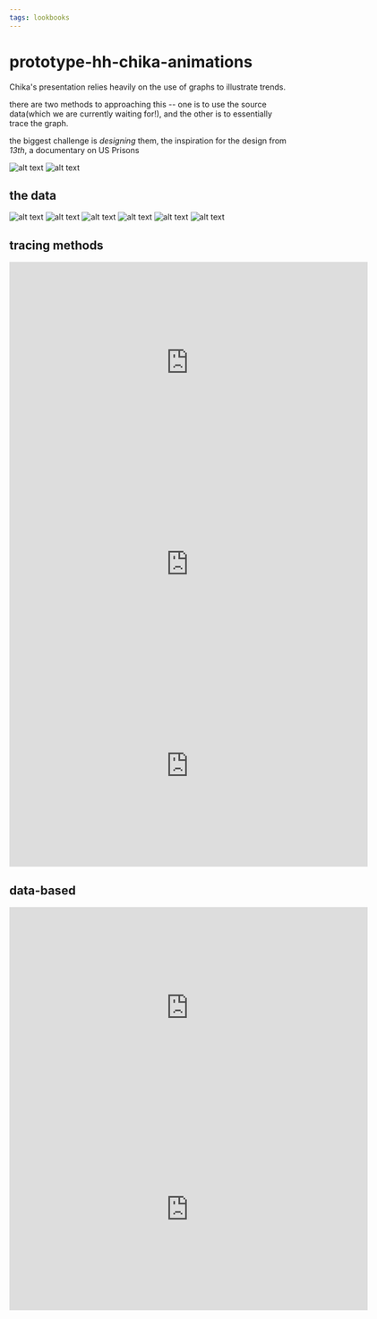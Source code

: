```yaml
---
tags: lookbooks
---
```


# prototype-hh-chika-animations

Chika's presentation relies heavily on the use of graphs to illustrate trends. 

there are two methods to approaching this -- one is to use the source data(which we are currently waiting for!), and the other is to essentially trace the graph.

the biggest challenge is *designing* them, the inspiration for the design from *13th*, a documentary on US Prisons

![alt text](https://files.slack.com/files-pri/T0HTW3H0V-F034APBS89K/13th_360.gif?pub_secret=d8f36ea9e6)
![alt text](https://files.slack.com/files-pri/T0HTW3H0V-F033Z2X8BHD/wwii-fallen01.mov_360.gif?pub_secret=cd17782611)

## the data

![alt text](https://files.slack.com/files-pri/T0HTW3H0V-F034PFQ1601/hh_gg_custody_pres.png?pub_secret=6192ab3579)
![alt text](https://files.slack.com/files-pri/T0HTW3H0V-F0350KR8S3A/hh_gg_alloffenses.png?pub_secret=ff6c094a2d)
![alt text](https://files.slack.com/files-pri/T0HTW3H0V-F034PFQGVT3/hh_gg_property_mo_pres.png?pub_secret=14e01de621)
![alt text](https://files.slack.com/files-pri/T0HTW3H0V-F03447ZE6BG/hh_plot_consolidated_racial.png?pub_secret=210a8fd975)
![alt text](https://files.slack.com/files-pri/T0HTW3H0V-F034ATGG85R/hh_time_trends.png?pub_secret=59eb2a8acc)
![alt text](https://files.slack.com/files-pri/T0HTW3H0V-F034ATH136X/modelequation.png?pub_secret=e30dabb226)

## tracing methods

<iframe width="640" height="360" src="https://www.youtube.com/embed/Zm1-ObJWJ-w" title="YouTube video player" frameborder="0" allow="accelerometer; autoplay; clipboard-write; encrypted-media; gyroscope; picture-in-picture" allowfullscreen></iframe>

<iframe width="640" height="360" src="https://www.youtube.com/embed/e-ewUiDv8E0" title="YouTube video player" frameborder="0" allow="accelerometer; autoplay; clipboard-write; encrypted-media; gyroscope; picture-in-picture" allowfullscreen></iframe>

<iframe width="640" height="360" src="https://www.youtube.com/embed/CR3csdXTTKU" title="YouTube video player" frameborder="0" allow="accelerometer; autoplay; clipboard-write; encrypted-media; gyroscope; picture-in-picture" allowfullscreen></iframe>

## data-based

<iframe width="640" height="360" src="https://www.youtube.com/embed/g-bNB7erxO8" title="YouTube video player" frameborder="0" allow="accelerometer; autoplay; clipboard-write; encrypted-media; gyroscope; picture-in-picture" allowfullscreen></iframe>

<iframe width="640" height="360" src="https://www.youtube.com/embed/5bXfhogposM" title="YouTube video player" frameborder="0" allow="accelerometer; autoplay; clipboard-write; encrypted-media; gyroscope; picture-in-picture" allowfullscreen></iframe>